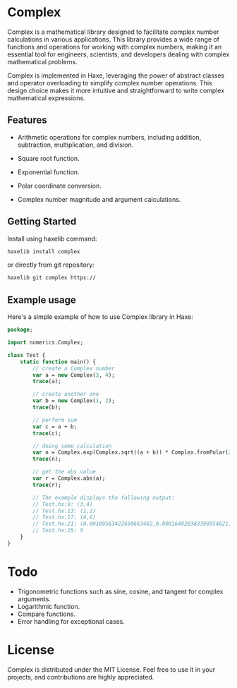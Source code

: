# Complex

Complex is a mathematical library designed to facilitate complex number calculations in various applications. This library provides a wide range of functions and operations for working with complex numbers, making it an essential tool for engineers, scientists, and developers dealing with complex mathematical problems.

Complex is implemented in Haxe, leveraging the power of abstract classes and operator overloading to simplify complex number operations. This design choice makes it more intuitive and straightforward to write complex mathematical expressions.

## Features

- Arithmetic operations for complex numbers, including addition, subtraction, multiplication, and division.

- Square root function.
- Exponential function.
- Polar coordinate conversion.
- Complex number magnitude and argument calculations.

## Getting Started

Install using haxelib command:

```sh
haxelib install complex
```
or directly from git repository:
```sh
haxelib git complex https://
```


## Example usage

Here's a simple example of how to use Complex library in Haxe:

```Haxe
package;

import numerics.Complex;

class Test {
	static function main() {
		// create a Complex number
		var a = new Complex(3, 4);
		trace(a);

		// create another one
		var b = new Complex(1, 2);
		trace(b);

		// perform sum
		var c = a + b;
		trace(c);

		// doing some calculation
		var n = Complex.exp(Complex.sqrt((a + b)) * Complex.fromPolar(2.0, Math.PI / 2));
		trace(n);

		// get the abs value
		var r = Complex.abs(a);
		trace(r);

		// The example displays the following output:
		// Test.hx:9: (3,4)
		// Test.hx:13: (1,2)
		// Test.hx:17: (4,6)
		// Test.hx:21: (0.00109563422690663482,0.000164828383398954621)
		// Test.hx:25: 5
	}
}
```

# Todo
- Trigonometric functions such as sine, cosine, and tangent for complex arguments.
- Logarithmic function.
- Compare functions.
- Error handling for exceptional cases.

# License

Complex is distributed under the MIT License. Feel free to use it in your projects, and contributions are highly appreciated.